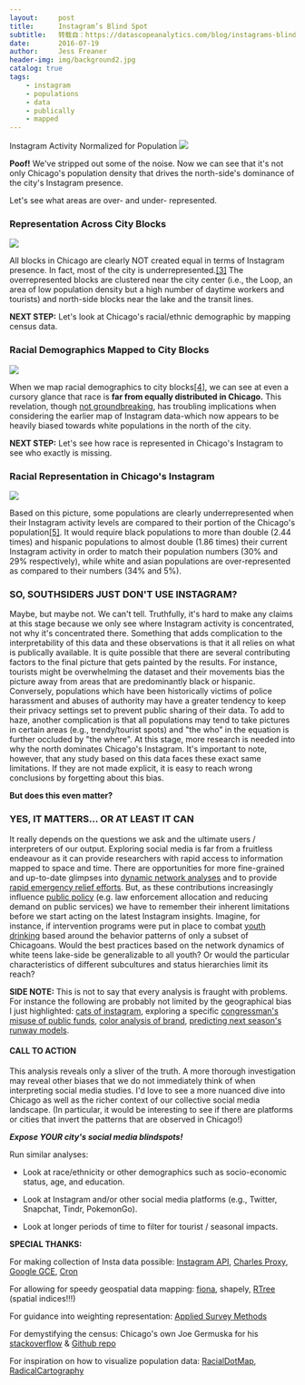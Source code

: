 ```yaml
---
layout:     post
title:      Instagram’s Blind Spot
subtitle:   转载自：https://datascopeanalytics.com/blog/instagrams-blind-spot/
date:       2016-07-19
author:     Jess Freaner
header-img: img/background2.jpg
catalog: true
tags:
    - instagram
    - populations
    - data
    - publically
    - mapped
---
```



Instagram Activity Normalized for Population
![](https://datascopeanalytics.com/blog/instagrams-blind-spot/normalized_insta.png)





**Poof!** We've stripped out some of the noise. Now we can see that it's not only Chicago's population density that drives the north-side's dominance of the city's Instagram presence.

Let's see what areas are over- and under- represented.



### Representation Across City Blocks

![](https://datascopeanalytics.com/blog/instagrams-blind-spot/over_under_rep.png)


All blocks in Chicago are clearly NOT created equal in terms of Instagram presence. In fact, most of the city is underrepresented.[[3]](https://datascopeanalytics.com/blog/instagrams-blind-spot#fn-3) The overrepresented blocks are clustered near the city center (i.e., the Loop, an area of low population density but a high number of daytime workers and tourists) and north-side blocks near the lake and the transit lines.

**NEXT STEP:**
Let's look at Chicago's racial/ethnic demographic by mapping census data.

### Racial Demographics Mapped to City Blocks

![](https://datascopeanalytics.com/blog/instagrams-blind-spot/race_breakdown.png)


When we map racial demographics to city blocks[[4]](https://datascopeanalytics.com/blog/instagrams-blind-spot#fn-4), we can see at even a cursory glance that race is **far from equally distributed in Chicago.** This revelation, though [not groundbreaking](https://www.google.com/url?q=http://chicago.suntimes.com/news/chicago-racial-segregation-studies/&sa=D&ust=1468976226096000&usg=AFQjCNHk651hCP82mZXetf54RC9v_4NhQw), has troubling implications when considering the earlier map of Instagram data-which now appears to be heavily biased towards white populations in the north of the city.

**NEXT STEP:**
Let's see how race is represented in Chicago's Instagram to see who exactly is missing.

### Racial Representation in Chicago's Instagram

![](https://datascopeanalytics.com/blog/instagrams-blind-spot/race_represented.png)


Based on this picture, some populations are clearly underrepresented when their Instagram activity levels are compared to their portion of the Chicago's population[[5]](https://datascopeanalytics.com/blog/instagrams-blind-spot#fn-5). It would require black populations to more than double (2.44 times) and hispanic populations to almost double (1.86 times) their current Instagram activity in order to match their population numbers (30% and 29% respectively), while white and asian populations are over-represented as compared to their numbers (34% and 5%).

### SO, SOUTHSIDERS JUST DON'T USE INSTAGRAM?

Maybe, but maybe not. We can't tell. Truthfully, it's hard to make any claims at this stage because we only see where Instagram activity is concentrated, not why it's concentrated there. Something that adds complication to the interpretability of this data and these observations is that it all relies on what is publically available. It is quite possible that there are several contributing factors to the final picture that gets painted by the results. For instance, tourists might be overwhelming the dataset and their movements bias the picture away from areas that are predominantly black or hispanic. Conversely, populations which have been historically victims of police harassment and abuses of authority may have a greater tendency to keep their privacy settings set to prevent public sharing of their data. To add to haze, another complication is that all populations may tend to take pictures in certain areas (e.g., trendy/tourist spots) and "the who" in the equation is further occluded by "the where". At this stage, more research is needed into why the north dominates Chicago's Instagram. It's important to note, however,
that any study based on this data faces these exact same limitations. If they are not made explicit, it is easy to reach wrong conclusions by forgetting about this bias.

**But does this even matter?**

### YES, IT MATTERS… OR AT LEAST IT CAN

It really depends on the questions we ask and the ultimate users / interpreters of our output. Exploring social media is far from a fruitless endeavour as it can provide researchers with rapid access to information mapped to space and time. There are opportunities for more fine-grained and up-to-date glimpses into [dynamic network analyses](https://www.google.com/url?q=http://journals.plos.org/plosone/article?id%3D10.1371%252Fjournal.pone.0158161&sa=D&ust=1468976226100000&usg=AFQjCNFslBQM9OKoE8P8SpszOPPT4L6quQ) and to provide [rapid emergency relief efforts](https://www.google.com/url?q=http://advances.sciencemag.org/content/2/3/e1500779&sa=D&ust=1468976226101000&usg=AFQjCNFQB14UiT79LB6_tX_vwGTEQgoGiA). But, as these contributions increasingly influence [public policy](https://www.google.com/url?q=https://www.alliance4usefulevidence.org/assets/Social-Media-and-Public-Policy.pdf&sa=D&ust=1468976226101000&usg=AFQjCNE66CgDP4y8PkHT8hlzaLQ6zEYRdw) (e.g. law enforcement allocation and reducing demand on public services) we have to remember their inherent limitations before we start acting on the latest Instagram insights. Imagine, for instance, if intervention programs were put in place to combat [youth drinking](https://www.google.com/url?q=http://www.rochester.edu/newscenter/new-technology-can-mine-data-from-instagram-to-monitor-and-understand-teenage-drinking-patterns-126442/&sa=D&ust=1468976226102000&usg=AFQjCNF1qQwNMCAwyAY0FAy8e4dltNh1Yg) based around the behavior patterns of only a subset of Chicagoans. Would the best practices based on the network dynamics of white teens lake-side be generalizable to all youth? Or would the particular characteristics of different subcultures and status hierarchies limit its reach?

**SIDE NOTE:** This is not to say that every analysis is fraught with problems. For instance the following are probably not limited by the geographical bias I just highlighted: [cats of instagram](https://www.google.com/url?q=http://catsofinstagram.com/&sa=D&ust=1468976226103000&usg=AFQjCNFGEH052xqvL0WXNfbtwJD5ahyBkQ), exploring a specific [congressman's misuse of public funds](https://www.google.com/url?q=http://www.theguardian.com/us-news/2015/feb/24/aaron-schock-instagram-high-life-taxpayer-funded-travels&sa=D&ust=1468976226104000&usg=AFQjCNFcnaOO_bo68uVOtLf8p1aftJiQtw), [color analysis of brand](https://www.google.com/url?q=https://blog.modeanalytics.com/brand-colors-on-instagram/&sa=D&ust=1468976226104000&usg=AFQjCNEu7w9WepSENU0qQ-h0mLMjcDrV5Q), [predicting next season's runway models](https://www.google.com/url?q=http://arxiv.org/abs/1508.04185&sa=D&ust=1468976226104000&usg=AFQjCNGFjz7rgZEMp3AGq00Q1VYTjLaV2w).

#### CALL TO ACTION

This analysis reveals only a sliver of the truth. A more thorough investigation may reveal other biases that we do not immediately think of when interpreting social media studies. I'd love to see a more nuanced dive into Chicago as well as the richer context of our collective social media landscape. (In particular, it would be interesting to see if there are platforms or cities that invert the patterns that are observed in Chicago!)

***Expose YOUR city's social media blindspots!***

Run similar analyses:
- Look at race/ethnicity or other demographics such as socio-economic status, age, and education.

- Look at Instagram and/or other social media platforms (e.g., Twitter, Snapchat, Tindr, PokemonGo).

- Look at longer periods of time to filter for tourist / seasonal impacts.


**SPECIAL THANKS:**

For making collection of Insta data possible: [Instagram API](https://www.google.com/url?q=https://www.instagram.com/developer/&sa=D&ust=1468976226108000&usg=AFQjCNFLvIlBcFNHpRYLs43QkPpNIcprrg), [Charles Proxy](https://www.google.com/url?q=https://www.charlesproxy.com/&sa=D&ust=1468976226108000&usg=AFQjCNH2NPDiPqGo01wgc0jQCneSXD_UjQ), [Google GCE](https://www.google.com/url?q=https://cloud.google.com/compute/&sa=D&ust=1468976226109000&usg=AFQjCNFcjmpo9_4d-4DlEoLWcqk2RaabnQ), [Cron](https://www.google.com/url?q=https://help.ubuntu.com/community/CronHowto&sa=D&ust=1468976226109000&usg=AFQjCNFdfhYOEuPTL8d68Y2s3mUI1r6tvw)

For allowing for speedy geospatial data mapping: [fiona](https://www.google.com/url?q=http://toblerity.org/fiona/manual.html&sa=D&ust=1468976226109000&usg=AFQjCNG0OW_IUWtHapVubDQanaNj6lDULw), shapely, [RTree](https://www.google.com/url?q=http://www.programcreek.com/python/example/85721/shapely.geometry.shape&sa=D&ust=1468976226110000&usg=AFQjCNEmQm9CGaXMT-WInsDXy8B_vj4C0g) (spatial indices!!!)

For guidance into weighting representation: [Applied Survey Methods](https://www.google.com/url?q=http://www.applied-survey-methods.com/weight.html&sa=D&ust=1468976226110000&usg=AFQjCNEfO4pefyTMn3FPdy2tsgXdl0lonA)

For demystifying the census: Chicago's own Joe Germuska for his [stackoverflow](https://www.google.com/url?q=http://opendata.stackexchange.com/a/953&sa=D&ust=1468976226111000&usg=AFQjCNE6n7YeqOC6rhjfntS_anDi1pqOxQ) & [Github repo](https://www.google.com/url?q=https://github.com/ireapps/census&sa=D&ust=1468976226111000&usg=AFQjCNHtuRo5c9bhhxnqCIRLdVoiGDwfRg)

For inspiration on how to visualize population data: [RacialDotMap](https://www.google.com/url?q=http://www.coopercenter.org/demographics/Racial-Dot-Map%23thedata&sa=D&ust=1468976226112000&usg=AFQjCNGyrDdNPJ4ORcmkk-2NY2t5y1Z0Aw), [RadicalCartography](https://www.google.com/url?q=http://www.radicalcartography.net/index.html?chicagodots&sa=D&ust=1468976226112000&usg=AFQjCNE4vCcnkDDcmktX3-qownZLz_u0PA)
